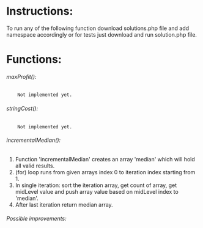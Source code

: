 # **Instructions:**

To run any of the following function download solutions.php file and add namespace accordingly or for tests just download and run solution.php file.

# **Functions:**

###### maxProfit():
        Not implemented yet.
        
###### stringCost():
        Not implemented yet.
        
###### incrementalMedian():
1) Function 'incrementalMedian' creates an array 'median' which will hold all valid results.
2) (for) loop runs from given arrays index 0 to iteration index starting from 1.
3) In single iteration: sort the iteration array, get count of array, get midLevel value and push array value based on midLevel index to 'median'.
4) After last iteration return median array.
 
###### Possible improvements:
